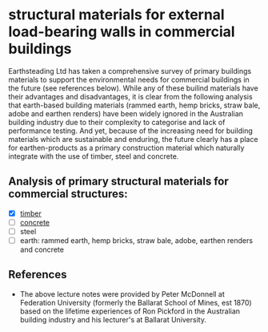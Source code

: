 # structural materials for external load-bearing walls in commercial buildings

Earthsteading Ltd has taken a comprehensive survey of primary buildings materials to support the environmental needs for commercial buildings in the future (see references below).  While any of these builind materials have their advantages and disadvantages, it is clear from the following analysis that earth-based building materials (rammed earth, hemp bricks, straw bale, adobe and earthen renders) have been widely ignored in the Australian building industry due to their complexity to categorise and lack of performance testing.  And yet, because of the increasing need for building materials which are sustainable and enduring, the future clearly has a place for earthen-products as a primary construction material which naturally integrate with the use of timber, steel and concrete.


## Analysis of primary structural materials for commercial structures:
 - [x] [timber](https://github.com/earthsteading/commercial-buildings/blob/main/timber.md)
 - [ ] [concrete](https://github.com/earthsteading/commercial-buildings/blob/main/concrete.md)
 - [ ] steel
 - [ ] earth: rammed earth, hemp bricks, straw bale, adobe, earthen renders and concrete

## References
 - The above lecture notes were provided by Peter McDonnell at Federation University (formerly the Ballarat School of Mines, est 1870) based on the lifetime experiences of Ron Pickford in the Australian building industry and his lecturer's at Ballarat University.
